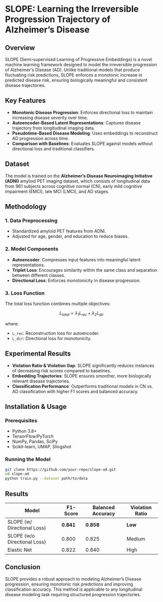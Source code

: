 # SLOPE: Learning the Irreversible Progression Trajectory of Alzheimer’s Disease  

## Overview  
SLOPE (Semi-supervised Learning of Progressive Embeddings) is a novel machine learning framework designed to model the irreversible progression of Alzheimer's Disease (AD). Unlike traditional models that produce fluctuating risk predictions, SLOPE enforces a monotonic increase in predicted disease risk, ensuring biologically meaningful and consistent disease trajectories.  

## Key Features  
- **Monotonic Disease Progression**: Enforces directional loss to maintain increasing disease severity over time.  
- **Autoencoder-Based Latent Representations**: Captures disease trajectory from longitudinal imaging data.  
- **Pseudotime-Based Disease Modeling**: Uses embeddings to reconstruct AD progression across time.  
- **Comparison with Baselines**: Evaluates SLOPE against models without directional loss and traditional classifiers.  

## Dataset  
The model is trained on the **Alzheimer’s Disease Neuroimaging Initiative (ADNI)** amyloid PET imaging dataset, which consists of longitudinal data from 961 subjects across cognitive normal (CN), early mild cognitive impairment (EMCI), late MCI (LMCI), and AD stages.  

## Methodology  
### 1. Data Preprocessing  
- Standardized amyloid PET features from ADNI.  
- Adjusted for age, gender, and education to reduce biases.  

### 2. Model Components  
- **Autoencoder**: Compresses input features into meaningful latent representations.  
- **Triplet Loss**: Encourages similarity within the same class and separation between different classes.  
- **Directional Loss**: Enforces monotonicity in disease progression.  

### 3. Loss Function  
The total loss function combines multiple objectives:  
```math
L_{total} = \lambda_1 L_{rec} +  \lambda_2 L_{dir} 
```  
where:  
- `L_rec`: Reconstruction loss for autoencoder.  
- `L_dir`: Directional loss for monotonicity.  

## Experimental Results  
- **Violation Ratio & Violation Gap**: SLOPE significantly reduces instances of decreasing risk scores compared to baselines.  
- **Embedding Trajectories**: SLOPE ensures smoother, more biologically relevant disease trajectories.  
- **Classification Performance**: Outperforms traditional models in CN vs. AD classification with higher F1 scores and balanced accuracy.  

## Installation & Usage  
### Prerequisites  
- Python 3.8+  
- TensorFlow/PyTorch  
- NumPy, Pandas, SciPy  
- Scikit-learn, UMAP, Slingshot  

### Running the Model  
```bash
git clone https://github.com/your-repo/slope-ad.git
cd slope-ad
python train.py --dataset path/to/data
```  

## Results  
| Model | F1-Score | Balanced Accuracy | Violation Ratio |  
|--------|------------|--------------------|-----------------|  
| SLOPE (w/ Directional Loss) | **0.841** | **0.858** | **Low** |  
| SLOPE (w/o Directional Loss) | 0.800 | 0.825 | Medium |  
| Elastic Net | 0.822 | 0.840 | High |  

## Conclusion  
SLOPE provides a robust approach to modeling Alzheimer’s Disease progression, ensuring monotonic risk predictions and improving classification accuracy. This method is applicable to any longitudinal disease modeling task requiring structured progression trajectories.
